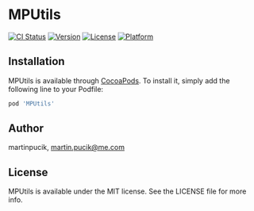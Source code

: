 # MPUtils

[![CI Status](http://img.shields.io/travis/martinpucik/MPUtils.svg?style=flat)](https://travis-ci.org/martinpucik/MPUtils)
[![Version](https://img.shields.io/cocoapods/v/MPUtils.svg?style=flat)](http://cocoapods.org/pods/MPUtils)
[![License](https://img.shields.io/cocoapods/l/MPUtils.svg?style=flat)](http://cocoapods.org/pods/MPUtils)
[![Platform](https://img.shields.io/cocoapods/p/MPUtils.svg?style=flat)](http://cocoapods.org/pods/MPUtils)

## Installation

MPUtils is available through [CocoaPods](http://cocoapods.org). To install
it, simply add the following line to your Podfile:

```ruby
pod 'MPUtils'
```

## Author

martinpucik, martin.pucik@me.com

## License

MPUtils is available under the MIT license. See the LICENSE file for more info.

